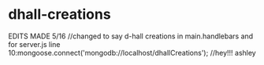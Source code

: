 # dhall-creations

EDITS MADE 5/16
//changed to say d-hall creations in main.handlebars and for server.js line 10:mongoose.connect('mongodb://localhost/dhallCreations');
//hey!!! ashley
